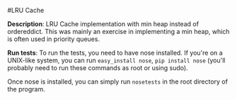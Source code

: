 #LRU Cache

**Description**:
LRU Cache implementation with min heap instead of ordereddict.
This was mainly an exercise in implementing a min heap, which is often used in priority queues.

**Run tests**:
To run the tests, you need to have nose installed. If you're on a UNIX-like system, you can run `easy_install nose`, `pip install nose` (you'll probably need to run these commands as root or using sudo).

Once nose is installed, you can simply run `nosetests` in the root directory of the program.



